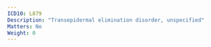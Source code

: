 ```yaml
---
ICD10: L879
Description: "Transepidermal elimination disorder, unspecified"
Matters: No
Weight: 0
---
```


